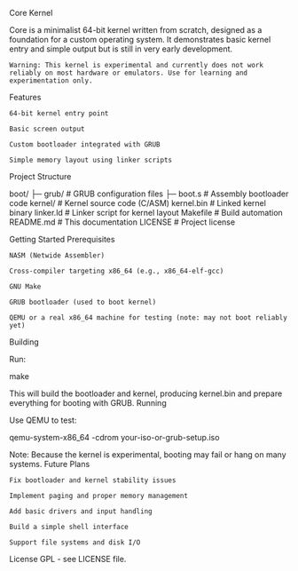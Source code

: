 Core Kernel

Core is a minimalist 64-bit kernel written from scratch, designed as a foundation for a custom operating system. It demonstrates basic kernel entry and simple output but is still in very early development.

    Warning: This kernel is experimental and currently does not work reliably on most hardware or emulators. Use for learning and experimentation only.

Features

    64-bit kernel entry point

    Basic screen output

    Custom bootloader integrated with GRUB

    Simple memory layout using linker scripts

Project Structure

boot/
  ├─ grub/          # GRUB configuration files
  ├─ boot.s         # Assembly bootloader code
kernel/             # Kernel source code (C/ASM)
kernel.bin          # Linked kernel binary
linker.ld           # Linker script for kernel layout
Makefile            # Build automation
README.md           # This documentation
LICENSE             # Project license

Getting Started
Prerequisites

    NASM (Netwide Assembler)

    Cross-compiler targeting x86_64 (e.g., x86_64-elf-gcc)

    GNU Make

    GRUB bootloader (used to boot kernel)

    QEMU or a real x86_64 machine for testing (note: may not boot reliably yet)

Building

Run:

make

This will build the bootloader and kernel, producing kernel.bin and prepare everything for booting with GRUB.
Running

Use QEMU to test:

qemu-system-x86_64 -cdrom your-iso-or-grub-setup.iso

Note: Because the kernel is experimental, booting may fail or hang on many systems.
Future Plans

    Fix bootloader and kernel stability issues

    Implement paging and proper memory management

    Add basic drivers and input handling

    Build a simple shell interface

    Support file systems and disk I/O

License
GPL - see LICENSE file.
